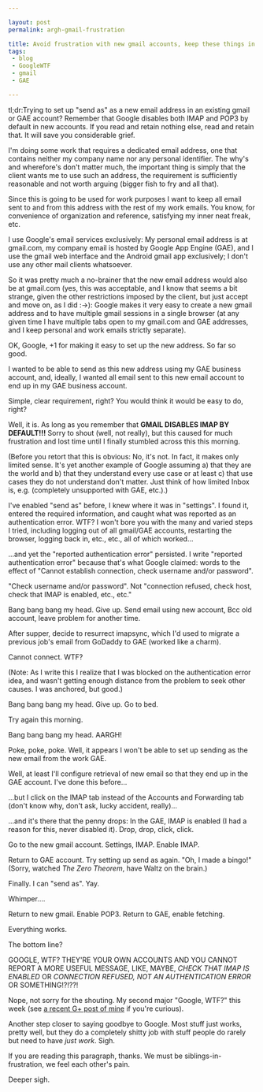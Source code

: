 ```yaml
---

layout: post
permalink: argh-gmail-frustration

title: Avoid frustration with new gmail accounts, keep these things in mind....
tags:
 - blog
 - GoogleWTF
 - gmail
 - GAE

---
```


<p class="lead">tl;dr:Trying to set up "send as" as a new email address in an existing gmail or GAE account? Remember that Google disables both IMAP and POP3 by default in new accounts. If you read and retain nothing else, read and retain that. It will save you considerable grief.</p>

I'm doing some work that requires a dedicated email address, one that contains neither my company name nor any personal identifier. The why's and wherefore's don't matter much, the important thing is simply that the client wants me to use such an address, the requirement is sufficiently reasonable and not worth arguing (bigger fish to fry and all that).

Since this is going to be used for work purposes I want to keep all email sent to and from this address with the rest of my work emails. You know, for convenience of organization and reference, satisfying my inner neat freak, etc.

I use Google's email services exclusively: My personal email address is at gmail.com, my company email is hosted by Google App Engine (GAE), and I use the gmail web interface and the Android gmail app exclusively; I don't use any other mail clients whatsoever.

So it was pretty much a no-brainer that the new email address would also be at gmail.com (yes, this was acceptable, and I know that seems a bit strange, given the other restrictions imposed by the client, but just accept and move on, as I did :->): Google makes it very easy to create a new gmail address and to have multiple gmail sessions in a single browser (at any given time I have multiple tabs open to my gmail.com and GAE addresses, and I keep personal and work emails strictly separate).

OK, Google, +1 for making it easy to set up the new address. So far so good.

I wanted to be able to send as this new address using my GAE business account, and, ideally, I wanted all email sent to this new email account to end up in my GAE business account.

Simple, clear requirement, right? You would think it would be easy to do, right?

Well, it is. As long as you remember that __GMAIL DISABLES IMAP BY DEFAULT!!!__ Sorry to shout (well, not really), but this caused for much frustration and lost time until I finally stumbled across this this morning.

(Before you retort that this is obvious: No, it's not. In fact, it makes only limited sense. It's yet another example of Google assuming a) that they are the world and b) that they understand every use case or at least c) that use cases they do not understand don't matter. Just think of how limited Inbox is, e.g. (completely unsupported with GAE, etc.).)

I've enabled "send as" before, I knew where it was in "settings". I found it, entered the required information, and caught what was reported as an authentication error. WTF? I won't bore you with the many and varied steps I tried, including logging out of all gmail/GAE accounts, restarting the browser, logging back in, etc., etc., all of which worked...

...and yet the "reported authentication error" persisted. I write "reported authentication error" because that's what Google claimed: words to the effect of "Cannot establish connection, check username and/or password".

"Check username and/or password". Not "connection refused, check host, check that IMAP is enabled, etc., etc."

Bang bang bang my head. Give up. Send email using new account, Bcc old account, leave problem for another time.

After supper, decide to resurrect imapsync, which I'd used to migrate a previous job's email from GoDaddy to GAE (worked like a charm).

Cannot connect. WTF?

(Note: As I write this I realize that I was blocked on the authentication error idea, and wasn't getting enough distance from the problem to seek other causes. I was anchored, but good.)

Bang bang bang my head. Give up. Go to bed.

Try again this morning.

Bang bang bang my head. AARGH!

Poke, poke, poke. Well, it appears I won't be able to set up sending as the new email from the work GAE.

Well, at least I'll configure retrieval of new email so that they end up in the GAE account. I've done this before...

...but I click on the IMAP tab instead of the Accounts and Forwarding tab (don't know why, don't ask, lucky accident, really)...

...and it's there that the penny drops: In the GAE, IMAP is enabled (I had a reason for this, never disabled it). Drop, drop, click, click.

Go to the new gmail account. Settings, IMAP. Enable IMAP.

Return to GAE account. Try setting up send as again. "Oh, I made a bingo!" (Sorry, watched _The Zero Theorem_, have Waltz on the brain.)

Finally. I can "send as". Yay.

Whimper....

Return to new gmail. Enable POP3. Return to GAE, enable fetching.

Everything works.

The bottom line?

GOOGLE, WTF? THEY'RE YOUR OWN ACCOUNTS AND YOU CANNOT REPORT A MORE USEFUL MESSAGE, LIKE, MAYBE, _CHECK THAT IMAP IS ENABLED_ OR _CONNECTION REFUSED, NOT AN AUTHENTICATION ERROR_ OR SOMETHING!?!??!

Nope, not sorry for the shouting. My second major "Google, WTF?" this week (see [a recent G+ post of mine](https://plus.google.com/+PeterWhittaker/posts/FhNCzuvVee1) if you're curious).

Another step closer to saying goodbye to Google. Most stuff just works, pretty well, but they do a completely shitty job with stuff people do rarely but need to have _just work_. Sigh.

If you are reading this paragraph, thanks. We must be siblings-in-frustration, we feel each other's pain.

Deeper sigh.

